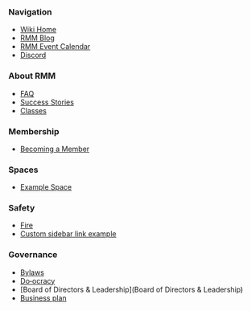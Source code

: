 ### Navigation

*   [Wiki Home](Home)
*   [RMM Blog](https://redmountainmakers.org/blog)
*   [RMM Event Calendar](https://www.redmountainmakers.org/Calendar)
*   [Discord](https://discord.gg/ZBq9rR4QGc)

### About RMM

*   [FAQ](https://www.redmountainmakers.org/FAQ)
*   [Success Stories](https://www.redmountainmakers.org/Success-Stories-at-RMM)
*   [Classes](https://www.redmountainmakers.org/classes/)
### Membership

*   [Becoming a Member](https://www.redmountainmakers.org/join-us)
### Spaces

*   [Example Space](example-space/Home)

### Safety

*   [Fire]()
*   [Custom sidebar link example]()

### Governance

*   [Bylaws](Bylaws)
*   [Do‐ocracy](Do‐ocracy)
*   [Board of Directors & Leadership](Board of Directors & Leadership)
*   [Business plan](https://drive.google.com/file/d/0B8cVExho03rPZ2FEanJiVU9hTHM/view?usp=sharing)
